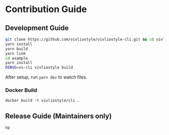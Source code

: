 # Contribution Guide

## Development Guide

```bash
git clone https://github.com/vivliostyle/vivliostyle-cli.git && cd vivliostyle-cli
yarn install
yarn build
yarn link
cd example
yarn install
DEBUG=vs-cli vivliostyle build
```

After setup, run `yarn dev` to watch files.

### Docker Build

```
docker build -t vivliostyle/cli .
```

## Release Guide (Maintainers only)

```bash
np
```
